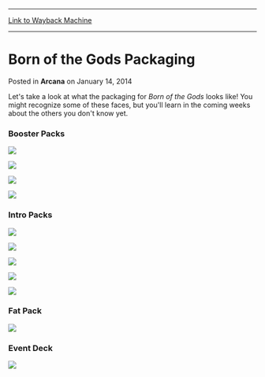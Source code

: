 
---
[Link to Wayback Machine](https://web.archive.org/web/20220125201310/https://magic.wizards.com/en/articles/archive/arcana/born-gods-packaging-2014-01-14)

[_metadata_:description]:- "Let's take a look at what the packaging for Born of the Gods looks like! You might recognize some of these faces, but you'll learn in the coming weeks about the others you don't know yet. Booster Packs  Intro Packs  Fat Pack Event Deck"
[_metadata_:generator]:- "Drupal 7 (http://drupal.org)"
[_metadata_:node]:- "152376"
[_metadata_:publish_date]:- "2014-01-14"
[_metadata_:source]:- "div-main-content"
[_metadata_:title]:- "Born of the Gods Packaging"
[_metadata_:wayback_capture_timestamp]:- "2022-01-25 20:13:10"
[_metadata_:wayback_raw_url]:- "https://web.archive.org/web/20220125201310id_/https://magic.wizards.com/en/articles/archive/arcana/born-gods-packaging-2014-01-14"
[_metadata_:wayback_url]:- "https://magic.wizards.com/en/articles/archive/arcana/born-gods-packaging-2014-01-14"
---


Born of the Gods Packaging
==========================



 Posted in **Arcana**
 on January 14, 2014 










Let's take a look at what the packaging for *Born of the Gods* looks like! You might recognize some of these faces, but you'll learn in the coming weeks about the others you don't know yet.


### Booster Packs


![](https://media.wizards.com/images/magic/daily/arcana/ekjybhkzsv_arc1407_b1.jpg)

![](https://media.wizards.com/images/magic/daily/arcana/ekjybhkzsv_arc1407_b2.jpg)

![](https://media.wizards.com/images/magic/daily/arcana/ekjybhkzsv_arc1407_b3.jpg)

![](https://media.wizards.com/images/magic/daily/arcana/ekjybhkzsv_arc1407_bb.jpg)

### Intro Packs


![](https://media.wizards.com/images/magic/daily/arcana/ekjybhkzsv_arc1407_iw.jpg)

![](https://media.wizards.com/images/magic/daily/arcana/ekjybhkzsv_arc1407_iu.jpg)

![](https://media.wizards.com/images/magic/daily/arcana/ekjybhkzsv_arc1407_ib.jpg)

![](https://media.wizards.com/images/magic/daily/arcana/ekjybhkzsv_arc1407_ir.jpg)

![](https://media.wizards.com/images/magic/daily/arcana/ekjybhkzsv_arc1407_ig.jpg)

### Fat Pack


![](https://media.wizards.com/images/magic/daily/arcana/ekjybhkzsv_arc1407_fs.jpg)

### Event Deck


![](https://media.wizards.com/images/magic/daily/arcana/ekjybhkzsv_arc1407_e.jpg)





